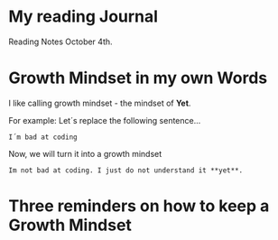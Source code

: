 # My reading Journal

Reading Notes October 4th.

# Growth Mindset in my own Words

I like calling growth mindset - the mindset of **Yet**.

For example: Let´s replace the following sentence...

`I´m bad at coding`

Now, we will turn it into a growth mindset

`Im not bad at coding. I just do not understand it **yet**.`



# Three reminders on how to keep a Growth Mindset
